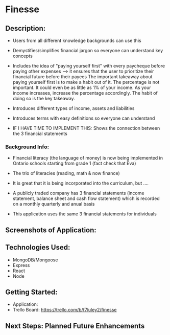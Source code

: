 # Finesse

## Description:
- Users from all different knowledge backgrounds can use this
- Demystifies/simplifies financial jargon so everyone can understand key concepts
- Includes the idea of "paying yourself first" with every paycheque before paying other expenses --> it ensures that the user to prioritize their financial future before their payees
The important takeaway about paying yourself first is to make a habit out of it. The percentage is not important. It could even be as little as 1% of your income. As your income increases, increase the percentage accordingly. The habit of doing so is the key takeaway.

- Introduces different types of income, assets and liabilities
- Introduces terms with easy definitions so everyone can understand
- IF I HAVE TIME TO IMPLEMENT THIS: Shows the connection between the 3 financial statements


### Background Info:
- Financial literacy (the language of money) is now being implemented in Ontario schools starting from grade 1 (fact check that Eva)
- The trio of literacies (reading, math & now finance)
- It is great that it is being incorporated into the curriculum, but ....

- A publicly traded company has 3 financial statements (income statement, balance sheet and cash flow statement) which is recorded on a monthly quarterly and anual basis 
- This application uses the same 3 financial statements for individuals

## Screenshots of Application:

## Technologies Used:
- MongoDB/Mongoose
- Express
- React
- Node

## Getting Started:
- Application: 
- Trello Board: https://trello.com/b/f7luley2/finesse

## Next Steps: Planned Future Enhancements







